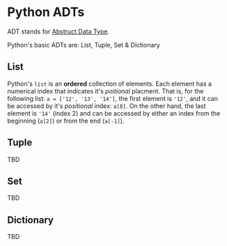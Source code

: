 # Python ADTs

ADT stands for [Abstruct Data Type](https://en.wikipedia.org/wiki/Abstract_data_type).

Python's basic ADTs are: List, Tuple, Set & Dictionary

## List

Python's `list` is an **ordered** collection of elements.
Each element has a numerical index that indicates it's *poitional* placment.
That is, for the following list: `a = ['12', '13', '14']`, the first element is `'12'`, and it can be accessed by it's *positional* index: `a[0]`.
On the other hand, the last element is `'14'` (index 2) and can be accessed by either an index from the beginning (`a[2]`) or from the end (`a[-1]`).

## Tuple

TBD

## Set

TBD

## Dictionary

TBD

